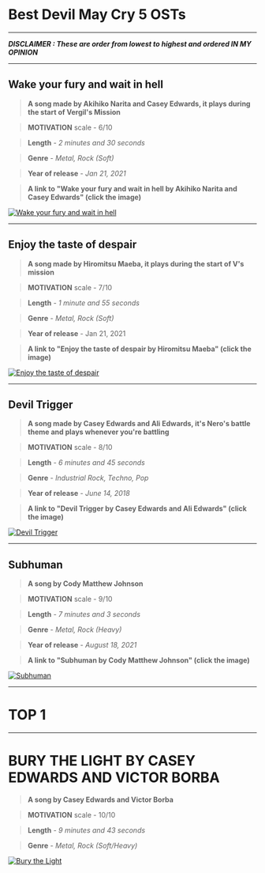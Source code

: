 # Best Devil May Cry 5 OSTs
---
***DISCLAIMER : These are order from lowest to highest and ordered IN MY OPINION***

---

## **Wake your fury and wait in hell**

> **A song made by Akihiko Narita and Casey Edwards, it plays during the start of Vergil's Mission**
 
> **MOTIVATION** scale - 6/10
 
> **Length** - *2 minutes and 30 seconds*
 
> **Genre** - *Metal, Rock (Soft)*
 
> **Year of release** - *Jan 21, 2021* 
 
 
>**A link to "Wake your fury and wait in hell by Akihiko Narita and Casey Edwards" (click the image)**

[![Wake your fury and wait in hell](https://media.tenor.com/E3VWjDlkXZ4AAAAC/vergil-reaction-vergil.gif)](https://youtu.be/vt5fpE0bzSY)

---

## **Enjoy the taste of despair**

> **A song made by Hiromitsu Maeba, it plays during the start of V's mission**

> **MOTIVATION** scale - 7/10

> **Length** - *1 minute and 55 seconds*

> **Genre** - *Metal, Rock (Soft)*

> **Year of release** - Jan 21, 2021


> **A link to "Enjoy the taste of despair by Hiromitsu Maeba" (click the image)**

[![Enjoy the taste of despair](https://media.tenor.com/gFwDuyZH-C4AAAAC/vitale-dmc5.gif)](https://www.youtube.com/watch?v=G9PIHlCZ2MA)

---

## **Devil Trigger**

> **A song made by Casey Edwards and Ali Edwards, it's Nero's battle theme and plays whenever you're battling**

> **MOTIVATION** scale - 8/10

> **Length** - *6 minutes and 45 seconds*

> **Genre** - *Industrial Rock, Techno, Pop*

> **Year of release** - *June 14, 2018*

> **A link to "Devil Trigger by Casey Edwards and Ali Edwards" (click the image)**

[![Devil Trigger](https://media.tenor.com/faOolLxLSssAAAAC/nero.gif)](https://www.youtube.com/watch?v=-WpnPSChVRQ)

---

## **Subhuman**

> **A song by Cody Matthew Johnson**

> **MOTIVATION** scale - 9/10

> **Length** - *7 minutes and 3 seconds*

> **Genre** - *Metal, Rock (Heavy)*

> **Year of release** - *August 18, 2021*

>**A link to "Subhuman by Cody Matthew Johnson" (click the image)**

[![Subhuman](https://media.tenor.com/eSpkjacQyokAAAAd/dante-devil-may-cry.gif)](https://www.youtube.com/watch?v=jozqnG_32i0)

---

# TOP 1

---

# BURY THE LIGHT BY CASEY EDWARDS AND VICTOR BORBA

> **A song by Casey Edwards and Victor Borba**

> **MOTIVATION** scale - 10/10

> **Length** - *9 minutes and 43 seconds*

> **Genre** - *Metal, Rock (Soft/Heavy)*

[![Bury the Light](https://media.tenor.com/Tz5ax-aQaiMAAAAC/vergil-dmc-vergil.gif)](https://www.youtube.com/watch?v=Jrg9KxGNeJY)
